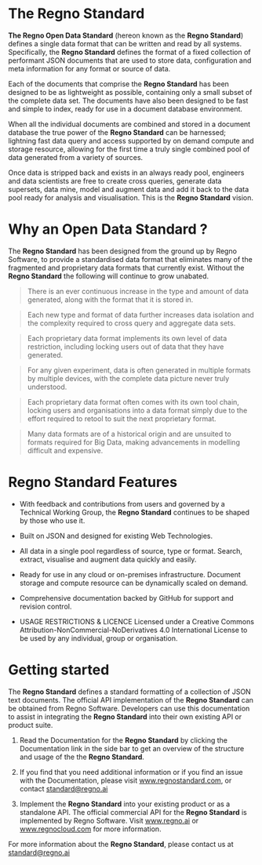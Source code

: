 # The **Regno Standard**

**The Regno Open Data Standard** (hereon known as the **Regno Standard**) defines a single data format that can be written and read by all systems. Specifically, the **Regno Standard** defines the format of a fixed collection of performant JSON documents that are used to store data, configuration and meta information for any format or source of data.

Each of the documents that comprise the **Regno Standard** has been designed to be as lightweight as possible, containing only a small subset of the complete data set. The documents have also been designed to be fast and simple to index, ready for use in a document database environment.

When all the individual documents are combined and stored in a document database the true power of the **Regno Standard** can be harnessed; lightning fast data query and access supported by on demand compute and storage resource, allowing for the first time a truly single combined pool of data generated from a variety of sources.

Once data is stripped back and exists in an always ready pool, engineers and data scientists are free to create cross queries, generate data supersets, data mine, model and augment data and add it back to the data pool ready for analysis and visualisation. This is the **Regno Standard** vision.
# Why an Open Data Standard ?
The **Regno Standard** has been designed from the ground up by Regno Software, to provide a standardised data format that eliminates many of the fragmented and proprietary data formats that currently exist. Without the **Regno Standard** the following will continue to grow unabated.
> There is an ever continuous increase in the type and amount of data generated, along with the format that it is stored in.

> Each new type and format of data further increases data isolation and the complexity required to cross query and aggregate data sets.

> Each proprietary data format implements its own level of data restriction, including locking users out of data that they have generated.

> For any given experiment, data is often generated in multiple formats by multiple devices, with the complete data picture never truly understood.

> Each proprietary data format often comes with its own tool chain, locking users and organisations into a data format simply due to the effort required to retool to suit the next proprietary format.

> Many data formats are of a historical origin and are unsuited to formats required for Big Data, making advancements in modelling difficult and expensive.

# **Regno Standard** Features
 - With feedback and contributions from users and governed by a Technical Working Group, the **Regno Standard** continues to be shaped by those who use it.

 - Built on JSON and designed for existing Web Technologies.

 - All data in a single pool regardless of source, type or format. Search, extract, visualise and augment data quickly and easily.

 - Ready for use in any cloud or on-premises infrastructure. Document storage and compute resource can be dynamically scaled on demand.

 - Comprehensive documentation backed by GitHub for support and revision control.

 - USAGE RESTRICTIONS & LICENCE
Licensed under a Creative Commons Attribution-NonCommercial-NoDerivatives 4.0 International License to be used by any individual, group or organisation.

# Getting started
The **Regno Standard** defines a standard formatting of a collection of JSON text documents. The official API implementation of the **Regno Standard** can be obtained from Regno Software. Developers can use this documentation to assist in integrating the **Regno Standard** into their own existing API or product suite.

1. Read the Documentation for the **Regno Standard** by clicking the Documentation link in the side bar to get an overview of the structure and usage of the the **Regno Standard**.

2. If you find that you need additional information or if you find an issue with the Documentation, please visit www.regnostandard.com, or contact standard@regno.ai

3. Implement the **Regno Standard** into your existing product or as a standalone API. The official commercial API for the **Regno Standard** is implemented by Regno Software. Visit www.regno.ai or www.regnocloud.com for more information.

For more information about the **Regno Standard**, please contact us at standard@regno.ai
